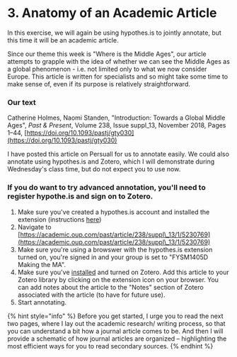 # 3. Anatomy of an Academic Article

In this exercise, we will again be using hypothes.is to jointly annotate, but this time it will be an academic article.

Since our theme this week is "Where is the Middle Ages", our article attempts to grapple with the idea of whether we can see the Middle Ages as a global phenomenon - i.e. not limited only to what we now consider Europe. This article is written for specialists and so might take some time to make sense of, even if its purpose is relatively straightforward.

### Our text

Catherine Holmes,  Naomi Standen, "Introduction: Towards a Global Middle Ages", _Past & Present_, Volume 238, Issue suppl\_13, November 2018, Pages 1–44, [https://doi.org/10.1093/pastj/gty030](https://doi.org/10.1093/pastj/gty030)

I have posted this article on Persuall for us to annotate easily. We could also annotate using hypothes.is and Zotero, which I will demonstrate during Wednesday's class time, but do not expect you to use now.&#x20;

### If you do want to try advanced annotation, you'll need to register hypothe.is and sign on to Zotero.&#x20;

1. Make sure you've created a hypothes.is account and installed the extension (instructions [here](../../../../digital-tools/hypothes.is.md#installing-hypothes-is))
2. Navigate to [https://academic.oup.com/past/article/238/suppl\_13/1/5230769](https://academic.oup.com/past/article/238/suppl\_13/1/5230769)
3. Make sure you're using a browswer with the hypothes.is extension turned on, you're signed in and your group is set to "FYSM1405D Making the MA".&#x20;
4. Make sure you've [installed](../../../../digital-tools/zotero.md) and turned on Zotero. Add this article to your Zotero library by clicking on the extension icon on your browser. You can add notes about the article to the "Notes" section of Zotero associated with the article (to have for future use).
5. Start annotating.

{% hint style="info" %}
Before you get started, I urge you to read the next two pages, where I lay out the academic research/ writing process, so that you can understand a bit how a journal article comes to be. And then I will provide a schematic of how journal articles are organized – highlighting the most efficient ways for you to read secondary sources.&#x20;
{% endhint %}

